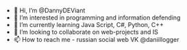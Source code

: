- 👋 Hi, I’m @DannyDEViant
- 👀 I’m interested in programming and information defending
- 🌱 I’m currently learning Java Script, C#, Python, C++
- 💞️ I’m looking to collaborate on web-projects and IS
- 📫 How to reach me - russian social web VK @daniillogger
